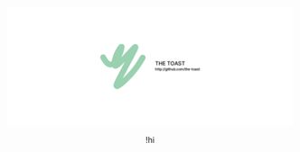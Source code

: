 <div align="center">

<img src="https://raw.githubusercontent.com/The-Toast/.github/main/Banner.png" />

!hi

</div>
